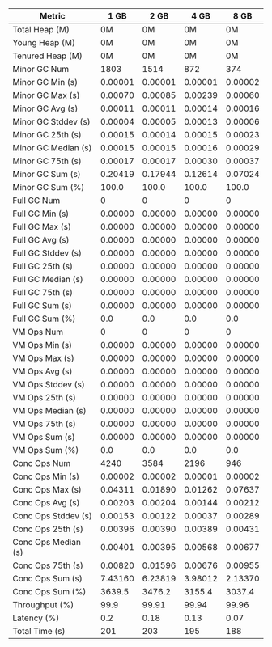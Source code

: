 | Metric | 1 GB | 2 GB | 4 GB | 8 GB |
|------|----|----|----|----|
| Total Heap (M) | 0M | 0M | 0M | 0M |
| Young Heap (M) | 0M | 0M | 0M | 0M |
| Tenured Heap (M) | 0M | 0M | 0M | 0M |
| Minor GC Num | 1803 | 1514 | 872 | 374 |
| Minor GC Min (s) | 0.00001 | 0.00001 | 0.00001 | 0.00002 |
| Minor GC Max (s) | 0.00070 | 0.00085 | 0.00239 | 0.00060 |
| Minor GC Avg (s) | 0.00011 | 0.00011 | 0.00014 | 0.00016 |
| Minor GC Stddev (s) | 0.00004 | 0.00005 | 0.00013 | 0.00006 |
| Minor GC 25th (s) | 0.00015 | 0.00014 | 0.00015 | 0.00023 |
| Minor GC Median (s) | 0.00015 | 0.00015 | 0.00016 | 0.00029 |
| Minor GC 75th (s) | 0.00017 | 0.00017 | 0.00030 | 0.00037 |
| Minor GC Sum (s) | 0.20419 | 0.17944 | 0.12614 | 0.07024 |
| Minor GC Sum (%) | 100.0 | 100.0 | 100.0 | 100.0 |
| Full GC Num | 0 | 0 | 0 | 0 |
| Full GC Min (s) | 0.00000 | 0.00000 | 0.00000 | 0.00000 |
| Full GC Max (s) | 0.00000 | 0.00000 | 0.00000 | 0.00000 |
| Full GC Avg (s) | 0.00000 | 0.00000 | 0.00000 | 0.00000 |
| Full GC Stddev (s) | 0.00000 | 0.00000 | 0.00000 | 0.00000 |
| Full GC 25th (s) | 0.00000 | 0.00000 | 0.00000 | 0.00000 |
| Full GC Median (s) | 0.00000 | 0.00000 | 0.00000 | 0.00000 |
| Full GC 75th (s) | 0.00000 | 0.00000 | 0.00000 | 0.00000 |
| Full GC Sum (s) | 0.00000 | 0.00000 | 0.00000 | 0.00000 |
| Full GC Sum (%) | 0.0 | 0.0 | 0.0 | 0.0 |
| VM Ops Num | 0 | 0 | 0 | 0 |
| VM Ops Min (s) | 0.00000 | 0.00000 | 0.00000 | 0.00000 |
| VM Ops Max (s) | 0.00000 | 0.00000 | 0.00000 | 0.00000 |
| VM Ops Avg (s) | 0.00000 | 0.00000 | 0.00000 | 0.00000 |
| VM Ops Stddev (s) | 0.00000 | 0.00000 | 0.00000 | 0.00000 |
| VM Ops 25th (s) | 0.00000 | 0.00000 | 0.00000 | 0.00000 |
| VM Ops Median (s) | 0.00000 | 0.00000 | 0.00000 | 0.00000 |
| VM Ops 75th (s) | 0.00000 | 0.00000 | 0.00000 | 0.00000 |
| VM Ops Sum (s) | 0.00000 | 0.00000 | 0.00000 | 0.00000 |
| VM Ops Sum (%) | 0.0 | 0.0 | 0.0 | 0.0 |
| Conc Ops Num | 4240 | 3584 | 2196 | 946 |
| Conc Ops Min (s) | 0.00002 | 0.00002 | 0.00001 | 0.00002 |
| Conc Ops Max (s) | 0.04311 | 0.01890 | 0.01262 | 0.07637 |
| Conc Ops Avg (s) | 0.00203 | 0.00204 | 0.00144 | 0.00212 |
| Conc Ops Stddev (s) | 0.00153 | 0.00122 | 0.00037 | 0.00289 |
| Conc Ops 25th (s) | 0.00396 | 0.00390 | 0.00389 | 0.00431 |
| Conc Ops Median (s) | 0.00401 | 0.00395 | 0.00568 | 0.00677 |
| Conc Ops 75th (s) | 0.00820 | 0.01596 | 0.00676 | 0.00955 |
| Conc Ops Sum (s) | 7.43160 | 6.23819 | 3.98012 | 2.13370 |
| Conc Ops Sum (%) | 3639.5 | 3476.2 | 3155.4 | 3037.4 |
| Throughput (%) | 99.9 | 99.91 | 99.94 | 99.96 |
| Latency (%) | 0.2 | 0.18 | 0.13 | 0.07 |
| Total Time (s) | 201 | 203 | 195 | 188 |
